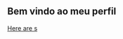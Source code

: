 ## Bem vindo ao meu perfil



[Here are s](https://media1.tenor.com/m/0bEioByAZlkAAAAC/te-amo-palmeiras-palmeiras.gif)
